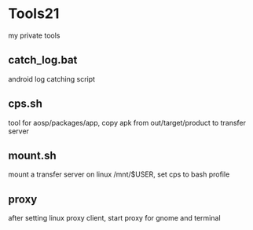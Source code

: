 # Tools21
my private tools

## catch_log.bat
android log catching script

## cps.sh
tool for aosp/packages/app, copy apk from out/target/product to transfer server

## mount.sh
mount a transfer server on linux /mnt/$USER, set cps to bash profile

## proxy
after setting linux proxy client, start proxy for gnome and terminal
